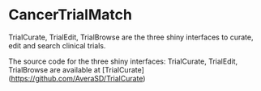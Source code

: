 # CancerTrialMatch
TrialCurate, TrialEdit, TrialBrowse are the three shiny interfaces to curate, edit and search clinical trials. 

The source code for the three shiny interfaces: TrialCurate, TrialEdit, TrialBrowse are available at
[TrialCurate] (https://github.com/AveraSD/TrialCurate)
